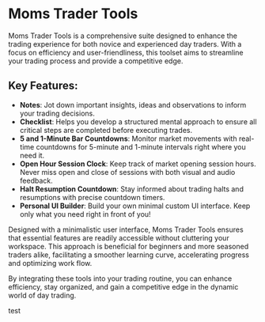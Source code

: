 # Moms Trader Tools

Moms Trader Tools is a comprehensive suite designed to enhance the trading experience for both novice and experienced day traders. With a focus on efficiency and user-friendliness, this toolset aims to streamline your trading process and provide a competitive edge.

## Key Features:

- **Notes**: Jot down important insights, ideas and observations to inform your trading decisions.
- **Checklist**: Helps you develop a structured mental approach to ensure all critical steps are completed before executing trades. 
- **5 and 1-Minute Bar Countdowns**: Monitor market movements with real-time countdowns for 5-minute and 1-minute intervals right where you need it.
- **Open Hour Session Clock**: Keep track of market opening session hours. Never miss open and close of sessions with both visual and audio feedback.   
- **Halt Resumption Countdown**: Stay informed about trading halts and resumptions with precise countdown timers.
- **Personal UI Builder**: Build your own minimal custom UI interface. Keep only what you need right in front of you!

Designed with a minimalistic user interface, Moms Trader Tools ensures that essential features are readily accessible without cluttering your workspace. This approach is beneficial for beginners and more seasoned traders alike, facilitating a smoother learning curve, accelerating progress and optimizing work flow. 

By integrating these tools into your trading routine, you can enhance efficiency, stay organized, and gain a competitive edge in the dynamic world of day trading.

test